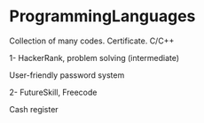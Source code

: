 # ProgrammingLanguages
Collection of many codes. Certificate. C/C++

1- HackerRank, problem solving (intermediate)

User-friendly password system


2- FutureSkill, Freecode

Cash register


